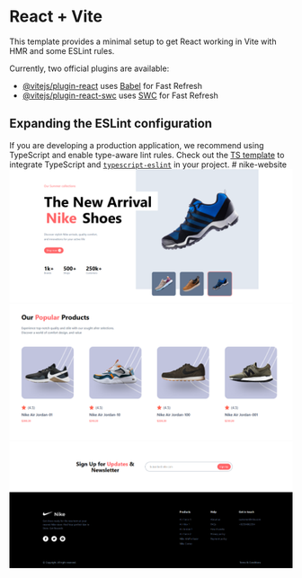# React + Vite

This template provides a minimal setup to get React working in Vite with HMR and some ESLint rules.

Currently, two official plugins are available:

- [@vitejs/plugin-react](https://github.com/vitejs/vite-plugin-react/blob/main/packages/plugin-react/README.md) uses [Babel](https://babeljs.io/) for Fast Refresh
- [@vitejs/plugin-react-swc](https://github.com/vitejs/vite-plugin-react-swc) uses [SWC](https://swc.rs/) for Fast Refresh

## Expanding the ESLint configuration

If you are developing a production application, we recommend using TypeScript and enable type-aware lint rules. Check out the [TS template](https://github.com/vitejs/vite/tree/main/packages/create-vite/template-react-ts) to integrate TypeScript and [`typescript-eslint`](https://typescript-eslint.io) in your project.
#   n i k e - w e b s i t e 
 
![Image alt](https://github.com/ralphreevencarandang/nike-website/blob/a23c5d77365b545a6cfcb392c7e57dadadcd0141/src/assets/images/nike-1.png)
![Image alt](https://github.com/ralphreevencarandang/nike-website/blob/a23c5d77365b545a6cfcb392c7e57dadadcd0141/src/assets/images/nike-2.png)
![Image alt](https://github.com/ralphreevencarandang/nike-website/blob/a23c5d77365b545a6cfcb392c7e57dadadcd0141/src/assets/images/nike-3.png)
